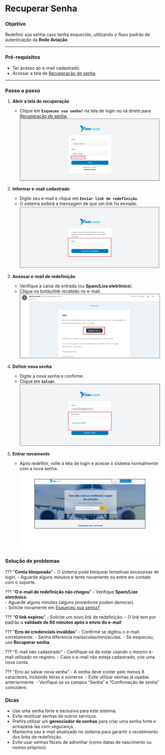 # <i data-lucide="refresh-cw" class="icon-lg"></i> Recuperar Senha

### <i data-lucide="target" class="icon-lg"></i> Objetivo

Redefinir sua senha caso tenha esquecido, utilizando o fluxo padrão de autenticação da **Rede Aviação**.

---

### <i data-lucide="square-check" class="icon-lg"></i> Pré-requisitos

- Ter acesso ao e-mail cadastrado.
- Acessar a tela de [Recuperação de senha](https://www.redeaviacao.com.br/forgot-password)

---

### <i data-lucide="notebook-pen" class="icon-lg"></i> Passo a passo

1.  **Abrir a tela de recuperação**
    - Clique em **``Esqueceu sua senha?``** na tela de login ou vá direto para [Recuperação de senha](https://www.redeaviacao.com.br/forgot-password).
    ![Tela de login e esqueceu a senha](../imagens/Esqueceu%20a%20senha/Esqueceu%20a%20senha.png)

2.  **Informar e-mail cadastrado**
      - Digite seu e-mail e clique em **``Enviar link de redefinição``**.
      - O sistema exibirá a mensagem de que um link foi enviado.
      ![Tela de recuperação de senha](../imagens/Esqueceu%20a%20senha/Enviar-email.png)

3.  **Acessar e-mail de redefinição**
      - Verifique a caixa de entrada (ou **Spam/Lixo eletrônico**).
      - Clique no botão/link recebido no e-mail.
      ![Tela de modificar senha no e-mail](../imagens/Esqueceu%20a%20senha/Alterar-senha.png)

4.  **Definir nova senha**
      - Digite a nova senha e confirme.
      - Clique em **``Salvar``**.
      ![Tela de modificação de senha](../imagens/Esqueceu%20a%20senha/Redefinicao-senha.png)

5.  **Entrar novamente**
      - Após redefinir, volte à tela de login e acesse o sistema normalmente com a nova senha.
      ![Tela de login](../imagens/Esqueceu%20a%20senha/Login.png)

### <i data-lucide="wrench" class="icon-lg"></i> Solução de problemas

??? "**Conta bloqueada**"
      - O sistema pode bloquear tentativas excessivas de login.
      - Aguarde alguns minutos e tente novamente ou entre em contato com o suporte.

??? "**O e-mail de redefinição não chegou**" 
      - Verifique **Spam/Lixo eletrônico**.  
      - Aguarde alguns minutos (alguns provedores podem demorar).  
      - Solicite novamente em [Esqueceu sua senha?](https://www.redeaviacao.com.br/forgot-password).

??? "**O link expirou**" 
      - Solicite um novo link de redefinição.
      - O link tem por padrão a **validade de 60 minutos após o envio do e-mail**

??? "**Erro de credenciais inválidas**"
      - Confirme se digitou o e-mail corretamente.
      - Senha diferencia maiúsculas/minúsculas.
      - Se esqueceu, use **Recuperar senha**.

??? "E-mail não cadastrado"
      - Certifique-se de estar usando o mesmo e-mail utilizado no registro.
      - Caso o e-mail não esteja cadastrado, crie uma nova conta.

??? "Erro ao salvar nova senha"
      - A senha deve conter pelo menos 8 caracteres, incluindo letras e números.
      - Evite utilizar senhas já usadas anteriormente.
      - Verifique se os campos “Senha” e “Confirmação de senha” coincidem.      

### <i data-lucide="lightbulb" class="icon-dica"></i> Dicas

- Use uma senha forte e exclusiva para este sistema.
- Evite reutilizar senhas de outros serviços.
- Prefira utilizar um **gerenciador de senhas** para criar uma senha forte e armazená-las com segurança.
- Mantenha seu e-mail atualizado no sistema para garantir o recebimento dos links de redefinição.
- Evite usar senhas fáceis de adivinhar (como datas de nascimento ou nomes próprios).

